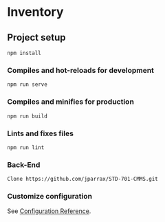# Inventory

## Project setup
```
npm install
```

### Compiles and hot-reloads for development
```
npm run serve
```

### Compiles and minifies for production
```
npm run build
```

### Lints and fixes files
```
npm run lint
```

### Back-End
```
Clone https://github.com/jparrax/STD-701-CMMS.git
```

### Customize configuration
See [Configuration Reference](https://cli.vuejs.org/config/).
